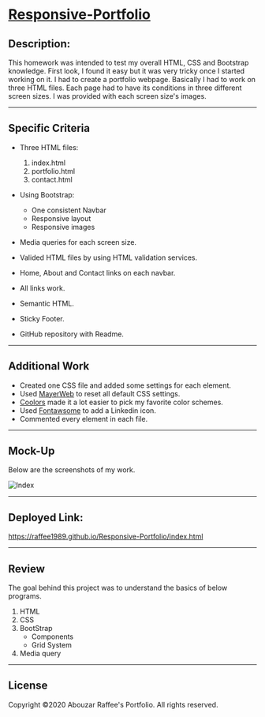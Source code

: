 # [Responsive-Portfolio](https://raffee1989.github.io/Responsive-Portfolio/index.html)
 
## Description:
This homework was intended to test my overall HTML, CSS and Bootstrap knowledge. First look, I found it easy but it was very tricky once I started working on it. I had to create a portfolio webpage. Basically I had to work on three HTML files. Each page had to have its conditions in three different screen sizes. I was provided with each screen size's images.
 
---
 
## Specific Criteria
* Three HTML files:
   1. index.html
   1. portfolio.html
   1. contact.html
 
* Using Bootstrap:
   * One consistent Navbar
   * Responsive layout
   * Responsive images
 
* Media queries for each screen size.
* Valided HTML files by using HTML validation services.
* Home, About and Contact links on each navbar.
* All links work.
* Semantic HTML.
* Sticky Footer.
* GitHub repository with Readme.
 
---
## Additional Work
* Created one CSS file and added some settings for each element.
* Used [MayerWeb](https://meyerweb.com/eric/tools/css/reset/) to reset all default CSS settings.
*  [Coolors](https://coolors.co/) made it a lot easier to pick my favorite color schemes.
* Used [Fontawsome](https://fontawesome.com/icons/linkedin?style=brands) to add a Linkedin icon.
* Commented every element in each file.
 
---
 
## Mock-Up
Below are the screenshots of my work.
 
![Index](Assets/Images/Index.png)
 
---
 
## Deployed Link:
https://raffee1989.github.io/Responsive-Portfolio/index.html
 
---
 
## Review
The goal behind this project was to understand the basics of below programs.
 
1. HTML
1. CSS
1. BootStrap
   * Components
   * Grid System
1. Media query
 
___
 
## License
 
Copyright ©2020 Abouzar Raffee's Portfolio. All rights reserved.

